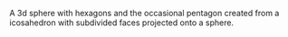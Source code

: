 A 3d sphere with hexagons and the occasional pentagon created from a icosahedron with subdivided faces projected onto a sphere.
